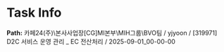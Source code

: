 # Task Info

**Path:** 카페24(주)\본사사업장\[CG]MI본부\MIH그룹\BVO팀 / yjyoon / [319971] D2C 서비스 운영 관리 _ EC 전산처리 / 2025-09-01_00-00-00

